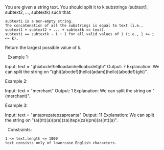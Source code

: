 You are given a string text. You should split it to k substrings (subtext1, subtext2, ..., subtextk) such that:


	subtexti is a non-empty string.
	The concatenation of all the substrings is equal to text (i.e., subtext1 + subtext2 + ... + subtextk == text).
	subtexti == subtextk - i + 1 for all valid values of i (i.e., 1 <= i <= k).


Return the largest possible value of k.

 
Example 1:

Input: text = "ghiabcdefhelloadamhelloabcdefghi"
Output: 7
Explanation: We can split the string on "(ghi)(abcdef)(hello)(adam)(hello)(abcdef)(ghi)".


Example 2:

Input: text = "merchant"
Output: 1
Explanation: We can split the string on "(merchant)".


Example 3:

Input: text = "antaprezatepzapreanta"
Output: 11
Explanation: We can split the string on "(a)(nt)(a)(pre)(za)(tep)(za)(pre)(a)(nt)(a)".


 
Constraints:


	1 <= text.length <= 1000
	text consists only of lowercase English characters.

